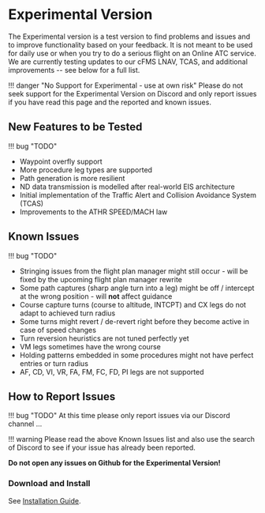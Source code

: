 # Experimental Version

The Experimental version is a test version to find problems and issues and to improve functionality based on your feedback. It is not meant to be used for daily use or when you try to do a serious flight on an Online ATC service. We are currently testing updates to our cFMS LNAV, TCAS, and additional improvements -- see below for a full list.

!!! danger "No Support for Experimental - use at own risk"
    Please do not seek support for the Experimental Version on Discord and only report issues if you have read this page and the reported and known issues.

## New Features to be Tested

!!! bug "TODO"

- Waypoint overfly support
- More procedure leg types are supported
- Path generation is more resilient
- ND data transmission is modelled after real-world EIS architecture
- Initial implementation of the Traffic Alert and Collision Avoidance System (TCAS)
- Improvements to the ATHR SPEED/MACH law

## Known Issues

!!! bug "TODO"

- Stringing issues from the flight plan manager might still occur - will be fixed by the upcoming flight plan manager rewrite
- Some path captures (sharp angle turn into a leg) might be off / intercept at the wrong position - will **not** affect guidance
- Course capture turns (course to altitude, INTCPT) and CX legs do not adapt to achieved turn radius
- Some turns might revert / de-revert right before they become active in case of speed changes
- Turn reversion heuristics are not tuned perfectly yet
- VM legs sometimes have the wrong course
- Holding patterns embedded in some procedures might not have perfect entries or turn radius
- AF, CD, VI, VR, FA, FM, FC, FD, PI legs are not supported

## How to Report Issues

!!! bug "TODO"
At this time please only report issues via our Discord channel ...

!!! warning
    Please read the above Known Issues list and also use the search of  Discord to see if your issue has already been reported.

**Do not open any issues on Github for the Experimental Version!**

### Download and Install

See [Installation Guide](../installation.md#downloads).
